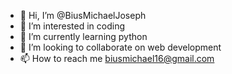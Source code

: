- 👋 Hi, I’m @BiusMichaelJoseph
- 👀 I’m interested in coding
- 🌱 I’m currently learning python
- 💞️ I’m looking to collaborate on web development
- 📫 How to reach me biusmichael16@gmail.com

<!---
BiusMichaelJoseph/BiusMichaelJoseph is a ✨ special ✨ repository because its `README.md` (this file) appears on your GitHub profile.
You can click the Preview link to take a look at your changes.
--->
